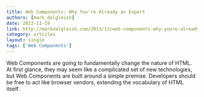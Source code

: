 ```yaml
---
title: Web Components: Why You're Already an Expert
authors: [mark_dalgleish]
date: 2013-11-19
link: http://markdalgleish.com/2013/11/web-components-why-youre-already-an-expert/
category: articles
layout: single
tags: ['Web Components']
---
```


Web Components are going to fundamentally change the nature of HTML. At first
glance, they may seem like a complicated set of new technologies, but Web
Components are built around a simple premise. Developers should be free to act
like browser vendors, extending the vocabulary of HTML itself.

